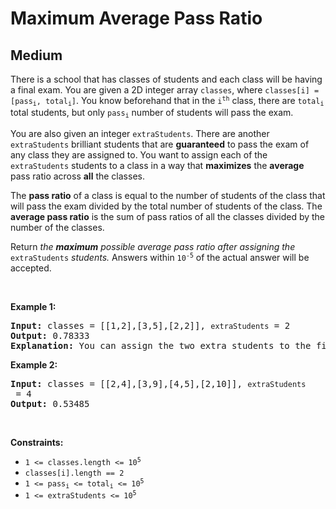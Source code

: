 
<h1>Maximum Average Pass Ratio</h1>
<h2>Medium</h2>
<p>There is a school that has classes of students and each class will be having a final exam. You are given a 2D integer array <code>classes</code>, where <code>classes[i] = [pass<sub>i</sub>, total<sub>i</sub>]</code>. You know beforehand that in the <code>i<sup>th</sup></code> class, there are <code>total<sub>i</sub></code> total students, but only <code>pass<sub>i</sub></code> number of students will pass the exam.</p>

<p>You are also given an integer <code>extraStudents</code>. There are another <code>extraStudents</code> brilliant students that are <strong>guaranteed</strong> to pass the exam of any class they are assigned to. You want to assign each of the <code>extraStudents</code> students to a class in a way that <strong>maximizes</strong> the <strong>average</strong> pass ratio across <strong>all</strong> the classes.</p>

<p>The <strong>pass ratio</strong> of a class is equal to the number of students of the class that will pass the exam divided by the total number of students of the class. The <strong>average pass ratio</strong> is the sum of pass ratios of all the classes divided by the number of the classes.</p>

<p>Return <em>the <strong>maximum</strong> possible average pass ratio after assigning the </em><code>extraStudents</code><em> students. </em>Answers within <code>10<sup>-5</sup></code> of the actual answer will be accepted.</p>

<p>&nbsp;</p>
<p><strong class="example">Example 1:</strong></p>

<pre>
<strong>Input:</strong> classes = [[1,2],[3,5],[2,2]], <code>extraStudents</code> = 2
<strong>Output:</strong> 0.78333
<strong>Explanation:</strong> You can assign the two extra students to the first class. The average pass ratio will be equal to (3/4 + 3/5 + 2/2) / 3 = 0.78333.
</pre>

<p><strong class="example">Example 2:</strong></p>

<pre>
<strong>Input:</strong> classes = [[2,4],[3,9],[4,5],[2,10]], <code>extraStudents</code> = 4
<strong>Output:</strong> 0.53485
</pre>

<p>&nbsp;</p>
<p><strong>Constraints:</strong></p>

<ul>
	<li><code>1 &lt;= classes.length &lt;= 10<sup>5</sup></code></li>
	<li><code>classes[i].length == 2</code></li>
	<li><code>1 &lt;= pass<sub>i</sub> &lt;= total<sub>i</sub> &lt;= 10<sup>5</sup></code></li>
	<li><code>1 &lt;= extraStudents &lt;= 10<sup>5</sup></code></li>
</ul>

        